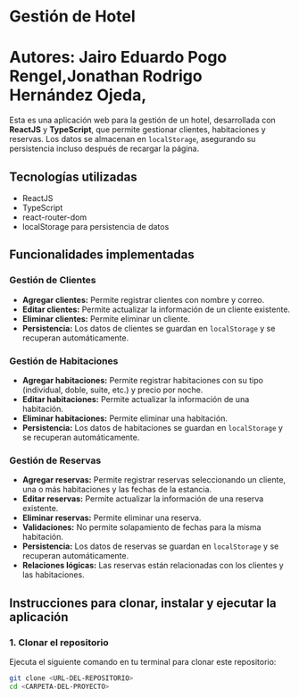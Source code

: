 # Gestión de Hotel

# Autores: Jairo Eduardo Pogo Rengel,Jonathan Rodrigo Hernández Ojeda,

Esta es una aplicación web para la gestión de un hotel, desarrollada con **ReactJS** y **TypeScript**, que permite gestionar clientes, habitaciones y reservas. Los datos se almacenan en `localStorage`, asegurando su persistencia incluso después de recargar la página.

## Tecnologías utilizadas

- ReactJS
- TypeScript
- react-router-dom
- localStorage para persistencia de datos

## Funcionalidades implementadas

### Gestión de Clientes
- **Agregar clientes:** Permite registrar clientes con nombre y correo.
- **Editar clientes:** Permite actualizar la información de un cliente existente.
- **Eliminar clientes:** Permite eliminar un cliente.
- **Persistencia:** Los datos de clientes se guardan en `localStorage` y se recuperan automáticamente.

### Gestión de Habitaciones
- **Agregar habitaciones:** Permite registrar habitaciones con su tipo (individual, doble, suite, etc.) y precio por noche.
- **Editar habitaciones:** Permite actualizar la información de una habitación.
- **Eliminar habitaciones:** Permite eliminar una habitación.
- **Persistencia:** Los datos de habitaciones se guardan en `localStorage` y se recuperan automáticamente.

### Gestión de Reservas
- **Agregar reservas:** Permite registrar reservas seleccionando un cliente, una o más habitaciones y las fechas de la estancia.
- **Editar reservas:** Permite actualizar la información de una reserva existente.
- **Eliminar reservas:** Permite eliminar una reserva.
- **Validaciones:** No permite solapamiento de fechas para la misma habitación.
- **Persistencia:** Los datos de reservas se guardan en `localStorage` y se recuperan automáticamente.
- **Relaciones lógicas:** Las reservas están relacionadas con los clientes y las habitaciones.

## Instrucciones para clonar, instalar y ejecutar la aplicación

### 1. Clonar el repositorio
Ejecuta el siguiente comando en tu terminal para clonar este repositorio:

```bash
git clone <URL-DEL-REPOSITORIO>
cd <CARPETA-DEL-PROYECTO>
